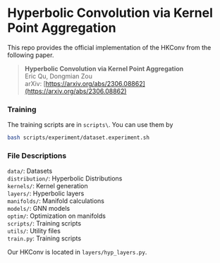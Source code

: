 # Hyperbolic Convolution via Kernel Point Aggregation

This repo provides the official implementation of the HKConv from the following paper.

>**Hyperbolic Convolution via Kernel Point Aggregation**  
Eric Qu, Dongmian Zou  
arXiv: [https://arxiv.org/abs/2306.08862](https://arxiv.org/abs/2306.08862)

### Training

The training scripts are in `scripts\`. You can use them by

```bash
bash scripts/experiment/dataset.experiment.sh
```

### File Descriptions

`data/`: Datasets  
`distribution/`: Hyperbolic Distributions  
`kernels/`: Kernel generation  
`layers/`: Hyperbolic layers  
`manifolds/`: Manifold calculations  
`models/`: GNN models  
`optim/`: Optimization on manifolds  
`scripts/`: Training scripts  
`utils/`: Utility files  
`train.py`: Training scripts


Our HKConv is located in `layers/hyp_layers.py`.
